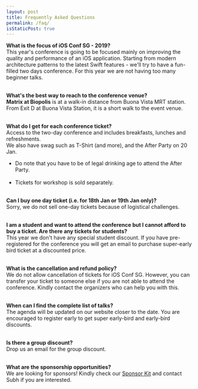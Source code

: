 ```yaml
---
layout: post
title: Frequently Asked Questions
permalink: /faq/
isStaticPost: true
---
```


<section id="faq" class="main special">
<div class="content">
<div style="text-align: left;">
<p>
<b>What is the focus of iOS Conf SG - 2019?</b> <br />
This year's conference is going to be focused mainly on improving the quality and performance of an iOS application. Starting from modern architecture patterns to the latest Swift features - we'll try to have a fun-filled two days conference. For this year we are not having too many beginner talks.<br /> <br />

<b>What's the best way to reach to the conference venue?</b><br />
<strong>Matrix at Biopolis</strong> is at a walk-in distance from Buona Vista MRT station.
From Exit D at Buona Vista Station, it is a short walk to the event venue.<br /> <br />

<b>What do I get for each conference ticket?</b><br />
Access to the two-day conference and includes breakfasts, lunches and refreshments.<br />
We also have swag such as T-Shirt (and more), and the After Party on 20 Jan.<br />

* Do note that you have to be of legal drinking age to attend the After Party. <br /> <br />
* Tickets for workshop is sold separately.<br /> <br />

<b>Can I buy one day ticket (i.e. for 18th Jan or 19th Jan only)?</b><br />
Sorry, we do not sell one-day tickets because of logistical challenges. <br /> <br />

<b>I am a student and want to attend the conference but I cannot afford to buy a ticket. Are there any tickets for students?</b><br />
This year we don't have any special student discount. If you have pre-registered for the conference you will get an email to purchase super-early bird ticket at a discounted price. <br /> <br />

<b>What is the cancellation and refund policy?</b><br />
We do not allow cancellation of tickets for iOS Conf SG. However, you can transfer your ticket to someone else if you are not able to attend the conference. Kindly contact the organizers who can help you with this. <br /> <br />

<b>When can I find the complete list of talks?</b><br />
The agenda will be updated on our website closer to the date. You are encouraged to register early to get super early-bird and early-bird discounts. <br /> <br />

<b>Is there a group discount?</b><br />
Drop us an email for the group discount.<br/><br/>

<b>What are the sponsorship opportunities?</b><br />
We are looking for sponsors! Kindly check our <a href="/iosconfsg-website/#sponsors" target="_blank">Sponsor Kit</a> and contact Subh if you are interested. <br /> <br />
</p>
</div>
</div>                              
</section>

<img class="img-responsive feature-image" src="{{ site.baseurl }}/img/posts/cod.jpg" style="display:none">